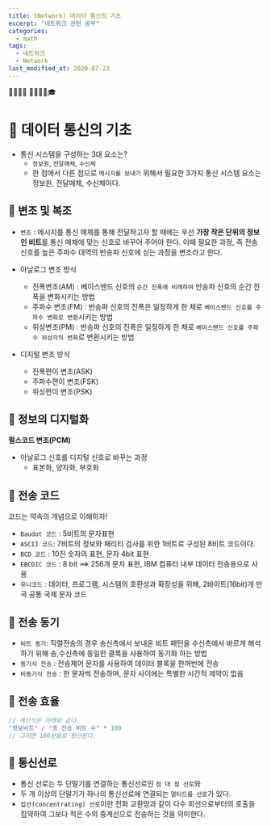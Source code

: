 ```yaml
---
title: (Network) 데이터 통신의 기초
excerpt: "네트워크 관련 공부"
categories:
  - math
tags:
  - 네트워크
  - Network
last_modified_at: 2020-07-23
---
```

💼📝🔑⏰ 📙📓📘📒🎓

# 💼 데이터 통신의 기초
- 통신 시스템을 구성하는 3대 요소는? 
  + `정보원`, `전달매체`, `수신체`
  + 한 점에서 다른 점으로 `메시지를 보내기` 위해서 필요한 3가지 통신 시스템 요소는 정보원, 전달매체, 수신체이다.

## 📝 변조 및 복조
- `변조` : 메시지를 통신 매체를 통해 전달하고자 할 때에는 우선 **가장 작은 단위의 정보인 비트**를 통신 매체에 맞는 신호로 바꾸어 주어야 한다. 이때 필요한 과정, 즉 전송 신호를 높은 주파수 대역의 반송파 신호에 싣는 과정을 변조라고 한다.
- 아날로그 변조 방식
  + 진폭변조(AM) : 베이스밴드 신호의 `순간 진폭에 비례하여` 반송파 신호의 순간 진폭을 변화시키는 방법
  + 주파수 변조(FM) : 반송파 신호의 진폭은 일정하게 한 채로 `베이스밴드 신호를 주파수 변화로 변환`시키는 방법
  + 위상변조(PM) : 반송파 신호의 진폭은 일정하게 한 채로 `베이스밴드 신호를 주파수 위상각의 변화`로 변환시키는 방법

- 디지털 변조 방식
  + 진폭편이 변조(ASK)
  + 주파수편이 변조(FSK)
  + 위상편이 변조(PSK)

## 📝 정보의 디지털화
**펄스코드 변조(PCM)**
- 아날로그 신호를 디지털 신호로 바꾸는 과정
  + 표본화, 양자화, 부호화

## 📝 전송 코드
코드는 약속의 개념으로 이해하자!

- `Baudot 코드` : 5비트의 문자표현
- `ASCII 코드`: 7비트의 정보와 패리티 검사를 위한 1비트로 구성된 8비트 코드이다.
- `BCD 코드` : 10진 숫자의 표현, 문자 4bit 표현
- `EBCDIC 코드` : 8 bit ==> 256개 문자 표현, IBM 컴퓨터 내부 데이터 전송용으로 사용
- `유니코드` : 데이터, 프로그램, 시스템의 호환성과 확장성을 위해, 2바이트(16bit)개 만국 공통 국제 문자 코드

## 📝 전송 동기
- `비트 동기`: 직렬전송의 경우 송신측에서 보내온 비트 패턴을 수신측에서 바르게 해석하기 위해 송,수신측에 동일한 클록을 사용하여 동기화 하는 방법
- `동기식 전송` : 전송제어 문자를 사용하여 데이터 블록을 한꺼번에 전송
- `비동기식 전송` : 한 문자씩 전송하며, 문자 사이에는 특별한 시간적 제약이 없음

## 📝 전송 효율
```java
// 계산식은 아래와 같다.
"정보비트" / "총 전송 비트 수" * 100
// 그러면 100분율로 환산된다.

```

## 📝 통신선로
- 통신 선로는 두 단말기를 연결하는 통신선로인 `점 대 점 선로`와 
- 두 개 이상의 단말기가 하나의 통신선로에 연결되는 `멀티드롭 선로`가 있다.
- `집선(concentrating) 선로`이란 전화 교환망과 같이 다수 회선으로부터의 호출을 집약하여 그보다 적은 수의 중계선으로 전송하는 것을 의미한다.